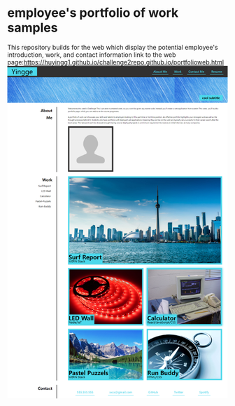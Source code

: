 # employee's portfolio of work samples
This repository builds for the web which display the potential employee's introduction, work, and contact information
link to the web page:https://huyingg1.github.io/challenge2repo.github.io/portfolioweb.html
![screenshoot-challenge2](screencapture-challenge2.PNG)
